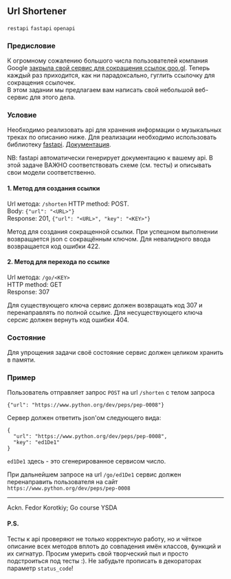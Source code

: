 ## Url Shortener

`restapi` `fastapi` `openapi`

### Предисловие

К огромному сожалению большого числа пользователей компания Google [закрыла свой сервис для сокращения ссылок goo.gl](https://wersm.com/google-has-shut-down-its-goo-gl-url-shortening-service/).
Теперь каждый раз приходится, как ни парадоксально, гуглить ссылочку для сокращения ссылочек.  
В этом задании мы предлагаем вам написать свой небольшой веб-сервис для этого дела. 


### Условие

Необходимо реализовать api для хранения информации о музыкальных треках по описанию ниже.
Для реализации необходимо использовать библиотеку [fastapi](https://github.com/tiangolo/fastapi).
[Документация](https://fastapi.tiangolo.com/tutorial/).

NB: fastapi автоматически генерирует документацию к вашему api. 
В этой задаче ВАЖНО соответствовать схеме (см. тесты) и описывать свои модели соответственно.   


#### 1. Метод для создания ссылки
Url метода: `/shorten`
HTTP method: POST.  
Body: `{"url": "<URL>"}`  
Response: 201, `{"url": "<URL>", "key": "<KEY>"}`  

Метод для создания сокращенной ссылки. При успешном выполнении возвращается json с сокращённым ключом. Для невалидного ввода возвращается код ошибки 422.  


#### 2. Метод для перехода по ссылке
Url метода: `/go/<KEY>`  
HTTP method: GET  
Response: 307  

Для существующего ключа сервис должен возвращать код 307 и перенаправлять по полной ссылке. Для несуществующего ключа серсис должен вернуть код ошибки 404.


### Состояние
Для упрощения задачи своё состояние сервис должен целиком хранить в памяти.


### Пример

Пользователь отправляет запрос `POST` на url `/shorten` с телом запроса 
```
{"url": "https://www.python.org/dev/peps/pep-0008"}
```

Сервер должен ответить json'ом следующего вида: 
```
{
  "url": "https://www.python.org/dev/peps/pep-0008",
  "key": "ed1De1"
}
```
`ed1De1` здесь - это сгенерированное сервисом число.

При дальнейшем запросе на url `/go/ed1De1` сервис должен перенаправить пользователя на сайт `https://www.python.org/dev/peps/pep-0008`

---

Ackn. Fedor Korotkiy; Go course YSDA


#### P.S.

Тесты к api проверяют не только корректную работу, но и чёткое описание всех методов вплоть до совпадения
имён классов, функций и их сигнатур. Просим умерить свой творческий пыл и просто подстроиться под тесты :). 
Не забудьте прописать в декораторах параметр `status_code`!